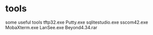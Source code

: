 # tools
some useful tools
	tftp32.exe
	Putty.exe
	sqlitestudio.exe
	sscom42.exe
	MobaXterm.exe
	LanSee.exe
	Beyond4.34.rar
